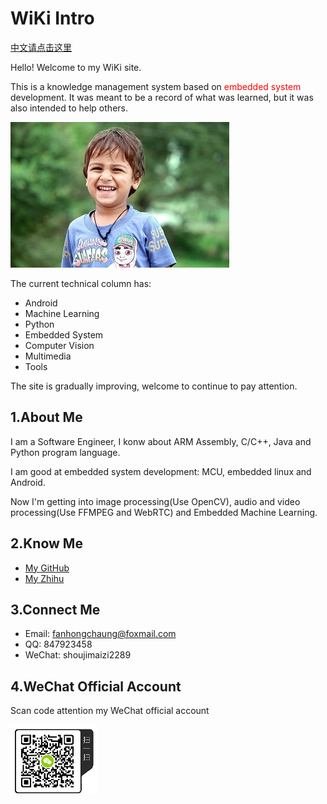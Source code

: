# WiKi Intro
[中文请点击这里](index-zh)

Hello! Welcome to my WiKi site.

This is a knowledge management system based on <font color="red">embedded system</font> development. It was meant to be a record of what was learned, but it was also intended to help others.

![](assets/images/happy_boy_origin.jpg)

The current technical column has:

* Android
* Machine Learning
* Python
* Embedded System
* Computer Vision
* Multimedia
* Tools

The site is gradually improving, welcome to continue to pay attention.

## 1.About Me
I am a Software Engineer, I konw about ARM Assembly, C/C++, Java and Python program language.

I am good at embedded system development: MCU, embedded linux and Android.

Now I'm getting into image processing(Use OpenCV), audio and video processing(Use FFMPEG and WebRTC) and Embedded Machine Learning.

## 2.Know Me
* [My GitHub](https://github.com/EdgeAI-Lab)
* [My Zhihu](https://www.zhihu.com/people/fhc2019/activities)

## 3.Connect Me
* Email: fanhongchaung@foxmail.com
* QQ: 847923458
* WeChat: shoujimaizi2289

## 4.WeChat Official Account

Scan code attention my WeChat official account

![weixingongzhonghao](assets/images/weixingongzhonghao.png)
